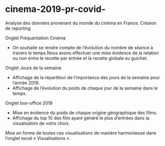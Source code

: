 # cinema-2019-pr-covid-

Analyse des données provenant du monde du cinéma en France.
Créaion de reporting

Onglet Fréquentation Cinéma
- On souhaite se rendre compte de l’évolution du nombre de séance à travers le temps.Nous avons effectuer une mise évidence de la relation ou non entre le recette par entrée et la recette globale au guichet.

Onglet Jours de la semaine
- Affichage de la répartition de l’importance des jours de la semaine pour l’année 2019.
- Affichage de l’évolution du poids de chaque jour de la semaine dans le temps.

Onglet box-office 2019
- Mise en évidence du poids de chaque origine géographique des films.
- Affichage du top 10 des film ayant généré le plus d’entrées dans la visualisation de votre choix.

Mise en forme de toutes ces visualisations de manière harmonieuse dans l’onglet excel « Visualisations ».
